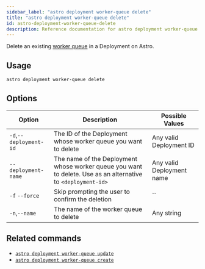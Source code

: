 ```yaml
---
sidebar_label: "astro deployment worker-queue delete"
title: "astro deployment worker-queue delete"
id: astro-deployment-worker-queue-delete
description: Reference documentation for astro deployment worker-queue delete.
---
```


Delete an existing [worker queue](configure-deployment-resources.md#worker-queues) in a Deployment on Astro.

## Usage

```bash
astro deployment worker-queue delete
```

## Options

| Option                         | Description                                                                            | Possible Values                                                                |
| ------------------------------ | -------------------------------------------------------------------------------------- | ------------------------------------------------------------------------------ |
| `-d`,`--deployment-id`           |      The ID of the Deployment whose worker queue you want to delete                           | Any valid Deployment ID |
| `--deployment-name` | The name of the Deployment whose worker queue you want to delete. Use as an alternative to `<deployment-id>` | Any valid Deployment name                                            |
| `-f` `--force` | Skip prompting the user to confirm the deletion | `` |
| `-n`,`--name`    | The name of the worker queue to delete     |Any string |



## Related commands 

- [`astro deployment worker-queue update`](cli/astro-deployment-worker-queue-update.md)
- [`astro deployment worker-queue create`](cli/astro-deployment-worker-queue-create.md)